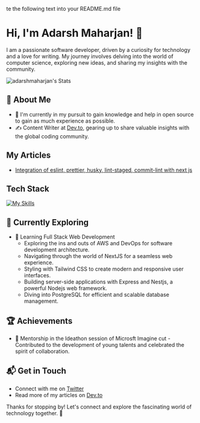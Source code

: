 te the following text into your README.md file

# Hi, I'm Adarsh Maharjan! 👋

I am a passionate software developer, driven by a curiosity for technology and a love for writing. My journey involves delving into the world of computer science, exploring new ideas, and sharing my insights with the community.

![adarshmaharjan's Stats](https://github-readme-stats.vercel.app/api?username=adarshmaharjan&theme=vue-dark&show_icons=true&hide_border=true&count_private=true)

## 🚀 About Me

- 🔭 I'm currently in my pursuit to gain knowledge and help in open source to gain as much experience as possible.
- ✍️ Content Writer at [Dev.to](https://dev.to/adarshmaharjan), gearing up to share valuable insights with the global coding community.

## My Articles
- [Integration of eslint, prettier, husky, lint-staged, commit-lint with next js](https://dev.to/adarshmaharjan/integration-of-eslint-prettier-husky-lint-staged-commit-lint-with-next-js-42mj)


## Tech Stack

[![My Skills](https://skillicons.dev/icons?i=js,html,css,nodejs,aws,react,nextjs,flutter,dart,github,docker,linux,express,nestjs)](https://skillicons.dev)

## 🌱 Currently Exploring

- 🚀 Learning Full Stack Web Development
  - Exploring the ins and outs of AWS and DevOps for software development architecture.
  - Navigating through the world of NextJS for a seamless web experience.
  - Styling with Tailwind CSS to create modern and responsive user interfaces.
  - Building server-side applications with Express and Nestjs, a powerful Nodejs web framework.
  - Diving into PostgreSQL for efficient and scalable database management.

 ## 🏆 Achievements

- 🌟 Mentorship in the Ideathon session of Microsft Imagine cut - Contributed to the development of young talents and celebrated the spirit of collaboration.


## 📬 Get in Touch

- Connect with me on [Twitter](https://twitter.com/adarshmahrjan)
- Read more of my articles on [Dev.to](https://dev.to/adarshmaharjan)

Thanks for stopping by! Let's connect and explore the fascinating world of technology together. 🚀



<!--

Here are some ideas to get you started:

- 🔭 I’m currently working on ...
- 🌱 I’m currently learning ...
- 👯 I’m looking to collaborate on ...
- 🤔 I’m looking for help with ...
- 💬 Ask me about ...
- 📫 How to reach me: ...
- 😄 Pronouns: ...
- ⚡ Fun fact: ...
-->

